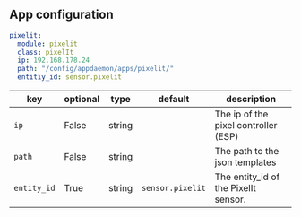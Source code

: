 ## App configuration

```yaml
pixelit:
  module: pixelit
  class: pixelIt
  ip: 192.168.178.24
  path: "/config/appdaemon/apps/pixelit/"
  entitiy_id: sensor.pixelit
```
key | optional | type | default | description
-- | -- | -- | -- | --
`ip` | False | string | | The ip of the pixel controller (ESP)
`path` | False | string | | The path to the json templates
`entity_id` | True | string | `sensor.pixelit`| The entity_id of the PixelIt sensor.
